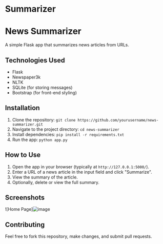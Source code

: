 # Summarizer
# News Summarizer
   A simple Flask app that summarizes news articles from URLs.

## Technologies Used
   - Flask
   - Newspaper3k
   - NLTK
   - SQLite (for storing messages)
   - Bootstrap (for front-end styling)

## Installation
  1. Clone the repository:
    ```
    git clone https://github.com/yourusername/news-summarizer.git
    ```
  2. Navigate to the project directory:
    ```
    cd news-summarizer
    ```
  3. Install dependencies:
    ```
    pip install -r requirements.txt
    ```
  4. Run the app:
    ```
    python app.py
    ```

## How to Use
   1. Open the app in your browser (typically at `http://127.0.0.1:5000/`).
   2. Enter a URL of a news article in the input field and click "Summarize".
   3. View the summary of the article.
   4. Optionally, delete or view the full summary.

## Screenshots
![Home Page]![image](https://github.com/user-attachments/assets/216b976a-4716-4bdd-af73-53924e1d0e42)





## Contributing
   Feel free to fork this repository, make changes, and submit pull requests.
